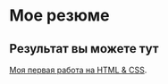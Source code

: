 # Мое резюме

## Результат вы можете тут

[Моя первая работа на HTML & CSS](https://whooomi.github.io/viachaslau_s-project/).

